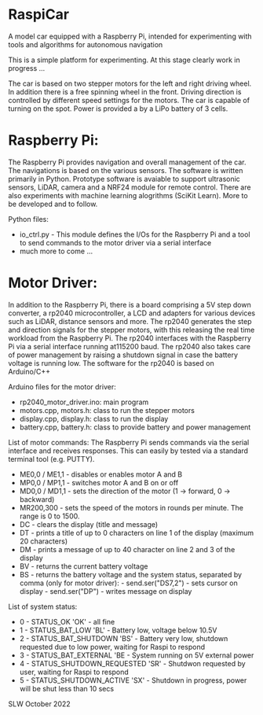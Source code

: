 # RaspiCar
A model car equipped with a Raspberry Pi, intended for experimenting with tools and algorithms for autonomous navigation

This is a simple platform for experimenting. At this stage clearly work in progress ...

The car is based on two stepper motors for the left and right driving wheel. In addition there is a free spinning wheel in the front. Driving direction is controlled by different speed settings for the motors. The car is capable of turning on the spot. Power is provided a by a LiPo battery of 3 cells.

Raspberry Pi:
=============
The Raspberry Pi provides navigation and overall management of the car. The navigations is based on the various sensors. The software is written primarily in Python. Prototype software is avaiable to support ultrasonic sensors, LiDAR, camera and a NRF24 module for remote control. There are also experiments with machine learning alogrithms (SciKit Learn). More to be developed and to follow.

Python files:
- io_ctrl.py - This module defines the I/Os for the Raspberry Pi and a tool to send commands to the motor driver via a serial interface
- much more to come ...

Motor Driver:
=============
In addition to the Raspberry Pi, there is a board comprising a 5V step down converter, a rp2040 microcontroller, a LCD and adapters for various devices such as LiDAR, distance sensors and more. The rp2040 generates the step and direction signals for the stepper motors, with this releasing the real time workload from the Raspberry Pi. The rp2040 interfaces with the Raspberry Pi via a serial interface running at115200 baud. The rp2040 also takes care of power management by raising a shutdown signal in case the battery voltage is running low. The software for the rp2040 is based on Arduino/C++

Arduino files for the motor driver:
- rp2040_motor_driver.ino: main program
- motors.cpp, motors.h: class to run the stepper motors
- display.cpp, display.h: class to run the display
- battery.cpp, battery.h: class to provide battery and power management

List of motor commands:
The Raspberry Pi sends commands via the serial interface and receives responses. This can easily by tested via a standard terminal tool (e.g. PUTTY).
- ME0,0 / ME1,1  - disables or enables motor A and B
- MP0,0 / MP1,1  - switches motor A and B on or off
- MD0,0 / MD1,1  - sets the direction of the motor (1 -> forward, 0 -> backward)
- MR200,300 - sets the speed of the motors in rounds per minute. The range is 0 to 1500.
- DC - clears the display (title and message)
- DT - prints a title of up to 0 characters on line 1 of the display (maximum 20 characters)
- DM - prints a message of up to 40 character on line 2 and 3 of the display
- BV - returns the current battery voltage
- BS - returns the battery voltage and the system status, separated by comma 
(only for motor driver): - send.ser("DS7,2") - sets cursor on display
                         - send.ser("DP") - writes message on display

List of system status:
  - 0 - STATUS_OK                   'OK' - all fine
  - 1 - STATUS_BAT_LOW              'BL' - Battery low, voltage below 10.5V
  - 2 - STATUS_BAT_SHUTDOWN         'BS' - Battery very low, shutdown requested due to low power, waiting for Raspi to respond
  - 3 - STATUS_BAT_EXTERNAL         'BE  - System running on 5V external power
  - 4 - STATUS_SHUTDOWN_REQUESTED   'SR' - Shutdwon requested by user, waiting for Raspi to respond
  - 5 - STATUS_SHUTDOWN_ACTIVE      'SX' - Shutdown in progress, power will be shut less than 10 secs

SLW October 2022
